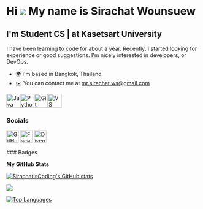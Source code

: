 Hi ![](https://user-images.githubusercontent.com/18350557/176309783-0785949b-9127-417c-8b55-ab5a4333674e.gif) My name is Sirachat Wounsuew
==========================================================================================================================================

I'm Student CS | at Kasetsart University
----------------------------------------

I have been learning to code for about a year. Recently, I started looking for experience or good suggestions. I'm nicely interested in developers, or DevOps.

* 🌍  I'm based in Bangkok, Thailand
* ✉️  You can contact me at [mr.sirachat.ws@gmail.com](mailto:mr.sirachat.ws@gmail.com)

<p align="left">
<a href="https://www.oracle.com/java/" target="_blank" rel="noreferrer"><img src="https://raw.githubusercontent.com/danielcranney/readme-generator/main/public/icons/skills/java-colored.svg" alt="Java" title="Java" width="36" height="36" /></a><a href="https://www.python.org/" target="_blank" rel="noreferrer"><img src="https://raw.githubusercontent.com/danielcranney/readme-generator/main/public/icons/skills/python-colored.svg" alt="Python" title="Python" width="36" height="36" /></a><a href="https://git-scm.com/" target="_blank" rel="noreferrer"><img src="https://raw.githubusercontent.com/danielcranney/readme-generator/main/public/icons/skills/git-colored.svg" alt="Git" title="Git" width="36" height="36" /></a><a href="https://code.visualstudio.com/" target="_blank" rel="noreferrer"><img src="https://raw.githubusercontent.com/danielcranney/readme-generator/main/public/icons/skills/visualstudiocode-colored.svg" alt="VS Code" title="VS Code" width="36" height="36" /></a>
</p>

### Socials

<p align="left"> <a href="https://www.github.com/SirachatIsCoding" target="_blank" rel="noreferrer"> <picture> <source media="(prefers-color-scheme: dark)" srcset="https://raw.githubusercontent.com/danielcranney/readme-generator/main/public/icons/socials/github-dark.svg" /> <source media="(prefers-color-scheme: light)" srcset="https://raw.githubusercontent.com/danielcranney/readme-generator/main/public/icons/socials/github.svg" /> <img src="https://raw.githubusercontent.com/danielcranney/readme-generator/main/public/icons/socials/github.svg" width="32" height="32" alt="GitHub" title="GitHub" /> </picture> </a> <a href="https://www.facebook.com/sirachat.wounsuew/" target="_blank" rel="noreferrer"> <picture> <source media="(prefers-color-scheme: dark)" srcset="https://raw.githubusercontent.com/danielcranney/readme-generator/main/public/icons/socials/facebook-dark.svg" /> <source media="(prefers-color-scheme: light)" srcset="https://raw.githubusercontent.com/danielcranney/readme-generator/main/public/icons/socials/facebook.svg" /> <img src="https://raw.githubusercontent.com/danielcranney/readme-generator/main/public/icons/socials/facebook.svg" width="32" height="32" alt="Facebook" title="Facebook" /> </picture> </a> <a href="https://discord.com/users/bogie_ws" target="_blank" rel="noreferrer"> <picture> <source media="(prefers-color-scheme: dark)" srcset="https://raw.githubusercontent.com/danielcranney/readme-generator/main/public/icons/socials/discord-dark.svg" /> <source media="(prefers-color-scheme: light)" srcset="https://raw.githubusercontent.com/danielcranney/readme-generator/main/public/icons/socials/discord.svg" /> <img src="https://raw.githubusercontent.com/danielcranney/readme-generator/main/public/icons/socials/discord.svg" width="32" height="32" alt="Discord" title="Discord" /> </picture> </a></p>
### Badges

<b>My GitHub Stats</b>

<a href="http://www.github.com/SirachatIsCoding"><img src="https://github-readme-stats.vercel.app/api?username=SirachatIsCoding&show_icons=true&hide=&count_private=true&title_color=64748b&text_color=ffffff&icon_color=6366f1&bg_color=22272e&hide_border=true&show_icons=true" alt="SirachatIsCoding's GitHub stats" /></a>

<a href="http://www.github.com/SirachatIsCoding"><img src="https://github-readme-streak-stats.herokuapp.com/?user=SirachatIsCoding&stroke=ffffff&background=22272e&ring=64748b&fire=64748b&currStreakNum=ffffff&currStreakLabel=64748b&sideNums=ffffff&sideLabels=ffffff&dates=ffffff&hide_border=true" /></a>

<a href="https://github.com/SirachatIsCoding" align="left"><img src="https://github-readme-stats.vercel.app/api/top-langs/?username=SirachatIsCoding&langs_count=10&title_color=64748b&text_color=ffffff&icon_color=6366f1&bg_color=22272e&hide_border=true&locale=en&custom_title=Top%20%Languages" alt="Top Languages" /></a>
